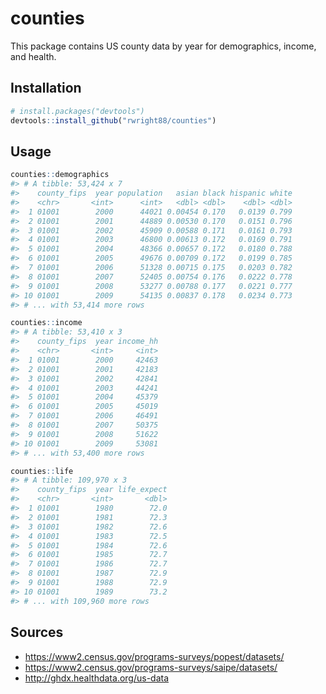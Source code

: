 
<!-- README.md is generated from README.Rmd. Please edit that file -->
counties
========

This package contains US county data by year for demographics, income, and health.

Installation
------------

``` r
# install.packages("devtools")
devtools::install_github("rwright88/counties")
```

Usage
-----

``` r
counties::demographics
#> # A tibble: 53,424 x 7
#>    county_fips  year population   asian black hispanic white
#>    <chr>       <int>      <int>   <dbl> <dbl>    <dbl> <dbl>
#>  1 01001        2000      44021 0.00454 0.170   0.0139 0.799
#>  2 01001        2001      44889 0.00530 0.170   0.0151 0.796
#>  3 01001        2002      45909 0.00588 0.171   0.0161 0.793
#>  4 01001        2003      46800 0.00613 0.172   0.0169 0.791
#>  5 01001        2004      48366 0.00657 0.172   0.0180 0.788
#>  6 01001        2005      49676 0.00709 0.172   0.0199 0.785
#>  7 01001        2006      51328 0.00715 0.175   0.0203 0.782
#>  8 01001        2007      52405 0.00754 0.176   0.0222 0.778
#>  9 01001        2008      53277 0.00788 0.177   0.0221 0.777
#> 10 01001        2009      54135 0.00837 0.178   0.0234 0.773
#> # ... with 53,414 more rows
```

``` r
counties::income
#> # A tibble: 53,410 x 3
#>    county_fips  year income_hh
#>    <chr>       <int>     <int>
#>  1 01001        2000     42463
#>  2 01001        2001     42183
#>  3 01001        2002     42841
#>  4 01001        2003     44241
#>  5 01001        2004     45379
#>  6 01001        2005     45019
#>  7 01001        2006     46491
#>  8 01001        2007     50375
#>  9 01001        2008     51622
#> 10 01001        2009     53081
#> # ... with 53,400 more rows
```

``` r
counties::life
#> # A tibble: 109,970 x 3
#>    county_fips  year life_expect
#>    <chr>       <int>       <dbl>
#>  1 01001        1980        72.0
#>  2 01001        1981        72.3
#>  3 01001        1982        72.6
#>  4 01001        1983        72.5
#>  5 01001        1984        72.6
#>  6 01001        1985        72.7
#>  7 01001        1986        72.7
#>  8 01001        1987        72.9
#>  9 01001        1988        72.9
#> 10 01001        1989        73.2
#> # ... with 109,960 more rows
```

Sources
-------

-   <https://www2.census.gov/programs-surveys/popest/datasets/>
-   <https://www2.census.gov/programs-surveys/saipe/datasets/>
-   <http://ghdx.healthdata.org/us-data>

